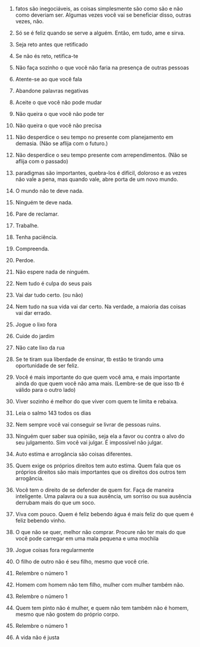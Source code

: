 1. fatos são inegociáveis, as coisas simplesmente são como são e não como deveriam ser. Algumas vezes você vai se beneficiar disso, outras vezes, não.

1. Só se é feliz quando se serve a alguém. Então, em tudo, ame e sirva.

1. Seja reto antes que retificado

1. Se não és reto, retifica-te

1. Não faça sozinho o que você não faria na presença de outras pessoas

1. Atente-se ao que você fala

1. Abandone palavras negativas

1. Aceite o que você não pode mudar

1. Não queira o que você não pode ter

1. Não queira o que você não precisa

1. Não desperdice o seu tempo no presente com planejamento em demasia. (Não se aflija com o futuro.)

1. Não desperdice o seu tempo presente com arrependimentos.  (Não se aflija com o passado)

1. paradigmas são importantes, quebra-los é difícil, doloroso e as vezes não vale a pena, mas quando vale, abre porta de um novo mundo.

1. O mundo não te deve nada.

1. Ninguém te deve nada.

1. Pare de reclamar.

1. Trabalhe.

1. Tenha paciência.

1. Compreenda.

1. Perdoe.

1. Não espere nada de ninguém.

1. Nem tudo é culpa do seus pais

1. Vai dar tudo certo. (ou não)

1. Nem tudo na sua vida vai dar certo. Na verdade, a maioria das coisas vai dar errado.

1. Jogue o lixo fora

1. Cuide do jardim 

1. Não cate lixo da rua

1. Se te tiram sua liberdade de ensinar, tb estão te tirando uma oportunidade de ser feliz.

1. Você é mais importante do que quem você ama, e mais importante ainda do que quem você não ama mais. (Lembre-se de que isso tb é válido para o outro lado)

1. Viver sozinho é melhor do que viver com quem te limita e rebaixa.

1. Leia o salmo 143 todos os dias

1. Nem sempre você vai conseguir se livrar de pessoas ruins.

1. Ninguém quer saber sua opinião, seja ela a favor ou contra o alvo do seu julgamento. Sim você vai julgar. É impossível não julgar.

1. Auto estima e arrogância são coisas diferentes.

1. Quem exige os próprios direitos tem auto estima. Quem fala que os próprios direitos são mais importantes que os direitos dos outros tem arrogância.

1. Você tem o direito de se defender de quem for. Faça de maneira inteligente. Uma palavra ou a sua ausência, um sorriso ou sua ausência derrubam mais do que um soco.

1. Viva com pouco. Quem é feliz bebendo água é mais feliz do que quem é feliz bebendo vinho.

1. O que não se quer, melhor não comprar. Procure não ter mais do que você pode carregar em uma mala pequena e uma mochila

1. Jogue coisas fora regularmente

1. O filho de outro não é seu filho, mesmo que você crie.

1. Relembre o número 1

1. Homem com homem não tem filho, mulher com mulher também não.

1. Relembre o número 1

1. Quem tem pinto não é mulher, e quem não tem também não é homem, mesmo que não gostem do próprio corpo.

1. Relembre o número 1

1. A vida não é justa
